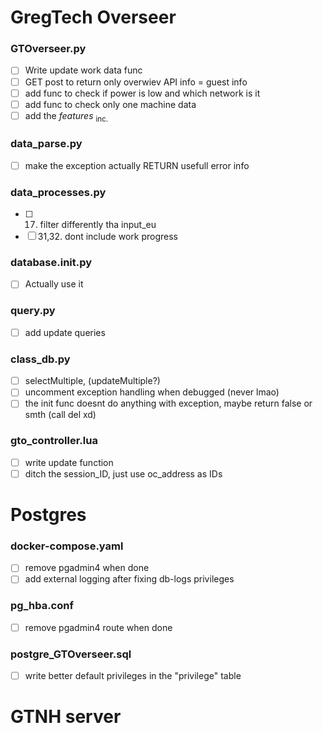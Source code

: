 # GregTech Overseer
### GTOverseer.py
- [ ] Write update work data func
- [ ] GET post to return only overwiev API info = guest info
- [ ] add func to check if power is low and which network is it
- [ ] add func to check only one machine data
- [ ] add the *features* <sub>inc.</sub>

### data_parse.py
- [ ] make the exception actually RETURN usefull error info

### data_processes.py
- [ ] 17. filter differently tha input_eu
- [ ] 31,32. dont include work progress

### database.__init__.py
- [ ] Actually use it

### query.py
- [ ] add update queries

### class_db.py
- [ ] selectMultiple, (updateMultiple?)
- [ ] uncomment exception handling when debugged (never lmao)
- [ ] the init func doesnt do anything with exception, maybe return false or smth (call del xd)

### gto_controller.lua
- [ ] write update function
- [ ] ditch the session_ID, just use oc_address as IDs

# Postgres
### docker-compose.yaml
- [ ] remove pgadmin4 when done
- [ ] add external logging after fixing db-logs privileges

### pg_hba.conf
- [ ] remove pgadmin4 route when done

### postgre_GTOverseer.sql
- [ ] write better default privileges in the "privilege" table

# GTNH server

